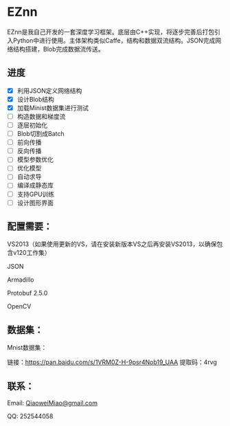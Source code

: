 # EZnn

EZnn是我自己开发的一套深度学习框架。底层由C++实现，将逐步完善后打包引入Python中进行使用。主体架构类似Caffe，结构和数据双流结构。JSON完成网络结构搭建，Blob完成数据流传送。

## 	 进度

- [x] 利用JSON定义网络结构
- [x] 设计Blob结构
- [x] 加载Minist数据集进行测试
- [ ] 构造数据和梯度流
- [ ] 逐层初始化
- [ ] Blob切割成Batch
- [ ] 前向传播
- [ ] 反向传播
- [ ] 模型参数优化
- [ ] 优化模型
- [ ] 自动求导
- [ ] 编译成静态库
- [ ] 支持GPU训练
- [ ] 设计图形界面

## 配置需要：

VS2013（如果使用更新的VS，请在安装新版本VS之后再安装VS2013，以确保包含v120工作集）

JSON

Armadillo

Protobuf 2.5.0

OpenCV

## 数据集：

Mnist数据集：

链接：https://pan.baidu.com/s/1VRM0Z-H-9psr4Nob19_UAA    提取码：4rvg 

## 联系：

Email: QiaoweiMiao@gmail.com

QQ: 252544058



